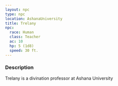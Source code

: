 ```yaml
---
layout: npc
type: npc
location: AshanaUniversity
title: Trelany
npc:
  race: Human
  class: Teacher
  ac: 10
  hp: 5 (1d8)
  speed: 30 ft.
---
```

### Description
Trelany is a divination professor at Ashana University